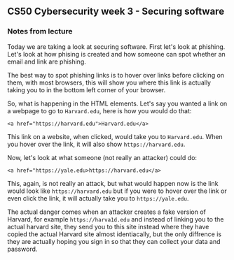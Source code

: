 ## CS50 Cybersecurity week 3 - Securing software

### Notes from lecture

Today we are taking a look at securing software. First let's look at phishing. Let's look at how phising is created and how someone can spot whether an email and link are phishing. 

The best way to spot phishing links is to hover over links before clicking on them, with most browsers, this will show you where this link is actually taking you to in the bottom left corner of your browser.

So, what is happening in the HTML elements. Let's say you wanted a link on a webpage to go to `Harvard.edu`, here is how you would do that:
```
<a href="https://harvard.edu">Harvard.edu</a>
```

This link on a website, when clicked, would take you to `Harvard.edu`. When you hover over the link, it will also show `https://harvard.edu`.

Now, let's look at what someone (not really an attacker) could do:
```
<a href="https://yale.edu>https://harvard.edu</a>
```
This, again, is not really an attack, but what would happen now is the link would look like `https://harvard.edu` but if you were to hover over the link or even click the link, it will actually take you to `https://yale.edu`.

The actual danger comes when an attacker creates a fake version of Harvard, for example `https://harva1d.edu` and instead of linking you to the actual harvard site, they send you to this site instead where they have copied the actual Harvard site almost identiacally, but the only diffrence is they are actually hoping you sign in so that they can collect your data and password. 











